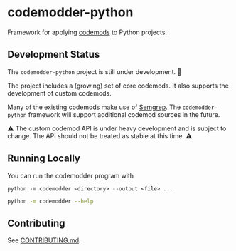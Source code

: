 # codemodder-python

Framework for applying [codemods](https://codemodder.io/) to Python projects.

## Development Status

The `codemodder-python` project is still under development. 🚧

The project includes a (growing) set of core codemods. It also supports the
development of custom codemods.

Many of the existing codemods make use of [Semgrep](https://semgrep.dev/). The
`codemodder-python` framework will support additional codemod sources in the
future.

⚠️  The custom codemod API is under heavy development and is subject to change.
The API should not be treated as stable at this time. ⚠️

## Running Locally

You can run the codemodder program with

```python -m codemodder <directory> --output <file> ...```

```bash
python -m codemodder --help
```

## Contributing
See [CONTRIBUTING.md](CONTRIBUTING.md).
